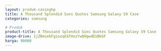 ```yaml
---
layout: produk-casinghp
title: A Thousand Splendid Suns Quotes Samsung Galaxy S9 Case
categories: samsung

# Produk
product-title: A Thousand Splendid Suns Quotes Samsung Galaxy S9 Case
image-drive: 1jZBmsebFgiozqU1FHxzYwQ9gwdD1BkGF
harga: 90000
---
```

